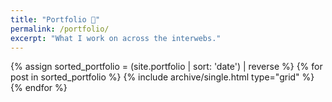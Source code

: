 ```yaml
---
title: "Portfolio 💼️"
permalink: /portfolio/
excerpt: "What I work on across the interwebs."
---
```


<div class="grid__wrapper">
	{% assign sorted_portfolio = (site.portfolio | sort: 'date') | reverse %}
    {% for post in sorted_portfolio %}
        {% include archive/single.html type="grid" %}
    {% endfor %}
</div>